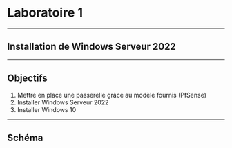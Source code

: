 
# Laboratoire 1
* * *
## Installation de Windows Serveur 2022
* * *
## Objectifs
1. Mettre en place une passerelle grâce au modèle fournis (PfSense)
2. Installer Windows Serveur 2022
3. Installer Windows 10
* * *
## Schéma
